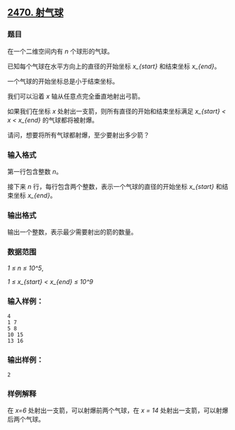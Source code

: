 ## [2470. 射气球](https://www.acwing.com/problem/content/2472/)

### 题目

在一个二维空间内有 *n* 个球形的气球。

已知每个气球在水平方向上的直径的开始坐标 *x_{start}* 和结束坐标 *x_{end}*。

一个气球的开始坐标总是小于结束坐标。

我们可以沿着 *x* 轴从任意点完全垂直地射出弓箭。

如果我们在坐标 *x* 处射出一支箭，则所有直径的开始和结束坐标满足 *x_{start} < x < x_{end}* 的气球都将被射爆。

请问，想要将所有气球都射爆，至少要射出多少箭？

### 输入格式

第一行包含整数 *n*。

接下来 *n* 行，每行包含两个整数，表示一个气球的直径的开始坐标 *x_{start}* 和结束坐标 *x_{end}*。

### 输出格式

输出一个整数，表示最少需要射出的箭的数量。

### 数据范围

*1 ≤ n ≤ 10^5*,

*1 ≤ x_{start} < x_{end} ≤ 10^9*

### 输入样例：

```
4
1 7
5 8
10 15
13 16
```

### 输出样例：

```
2
```

### 样例解释

在 *x=6* 处射出一支箭，可以射爆前两个气球，在 *x = 14* 处射出一支箭，可以射爆后两个气球。
